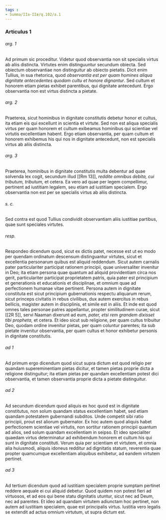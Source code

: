 ```yaml
---
tags : 
- Summa/IIa-IIæ/q.102/a.1
---
```


### Articulus 1

###### arg. 1
Ad primum sic proceditur. Videtur quod observantia non sit specialis virtus ab aliis distincta. Virtutes enim distinguuntur secundum obiecta. Sed obiectum observantiae non distinguitur ab obiecto pietatis. Dicit enim Tullius, in sua rhetorica, quod *observantia est per quam homines aliqua dignitate antecedentes quodam cultu et honore dignantur*. Sed cultum et honorem etiam pietas exhibet parentibus, qui dignitate antecedunt. Ergo observantia non est virtus distincta a pietate.

###### arg. 2
Praeterea, sicut hominibus in dignitate constitutis debetur honor et cultus, ita etiam eis qui excellunt in scientia et virtute. Sed non est aliqua specialis virtus per quam honorem et cultum exibeamus hominibus qui scientiae vel virtutis excellentiam habent. Ergo etiam observantia, per quam cultum et honorem exhibemus his qui nos in dignitate antecedunt, non est specialis virtus ab aliis distincta.

###### arg. 3
Praeterea, hominibus in dignitate constitutis multa debentur ad quae solvenda lex cogit, secundum illud [[Rm 13]], *reddite omnibus debita, cui tributum, tributum,* et cetera. Ea vero ad quae per legem compellimur, pertinent ad iustitiam legalem, seu etiam ad iustitiam specialem. Ergo observantia non est per se specialis virtus ab aliis distincta.

###### s. c.
Sed contra est quod Tullius condividit observantiam aliis iustitiae partibus, quae sunt speciales virtutes.

###### resp.
Respondeo dicendum quod, sicut ex dictis patet, necesse est ut eo modo per quendam ordinatum descensum distinguantur virtutes, sicut et excellentia personarum quibus est aliquid reddendum. Sicut autem carnalis pater particulariter participat rationem principii, quae universaliter invenitur in Deo; ita etiam persona quae quantum ad aliquid providentiam circa nos gerit, particulariter participat proprietatem patris, quia pater est principium et generationis et educationis et disciplinae, et omnium quae ad perfectionem humanae vitae pertinent. Persona autem in dignitate constituta est sicut principium gubernationis respectu aliquarum rerum, sicut princeps civitatis in rebus civilibus, dux autem exercitus in rebus bellicis, magister autem in disciplinis, et simile est in aliis. Et inde est quod omnes tales personae patres appellantur, propter similitudinem curae, sicut [[2R 5]], servi Naaman dixerunt ad eum, *pater, etsi rem grandem dixisset tibi propheta,* et cetera. Et ideo sicut sub religione, per quam cultus tribuitur Deo, quodam ordine invenitur pietas, per quam coluntur parentes; ita sub pietate invenitur observantia, per quam cultus et honor exhibetur personis in dignitate constitutis.

###### ad 1
Ad primum ergo dicendum quod sicut supra dictum est quod religio per quandam supereminentiam pietas dicitur, et tamen pietas proprie dicta a religione distinguitur; ita etiam pietas per quandam excellentiam potest dici observantia, et tamen observantia proprie dicta a pietate distinguitur.

###### ad 2
Ad secundum dicendum quod aliquis ex hoc quod est in dignitate constitutus, non solum quandam status excellentiam habet, sed etiam quandam potestatem gubernandi subditos. Unde competit sibi ratio principii, prout est aliorum gubernator. Ex hoc autem quod aliquis habet perfectionem scientiae vel virtutis, non sortitur rationem principii quantum ad alios, sed solum quandam excellentiam in seipso. Et ideo specialiter quaedam virtus determinatur ad exhibendum honorem et cultum his qui sunt in dignitate constituti. Verum quia per scientiam et virtutem, et omnia alia huiusmodi, aliquis idoneus redditur ad dignitatis statum, reverentia quae propter quamcumque excellentiam aliquibus exhibetur, ad eandem virtutem pertinet.

###### ad 3
Ad tertium dicendum quod ad iustitiam specialem proprie sumptam pertinet reddere aequale ei cui aliquid debetur. Quod quidem non potest fieri ad virtuosos, et ad eos qui bene statu dignitatis utuntur, sicut nec ad Deum, nec ad parentes. Et ideo ad quandam virtutem adiunctam hoc pertinet, non autem ad iustitiam specialem, quae est principalis virtus. Iustitia vero legalis se extendit ad actus omnium virtutum, ut supra dictum est.


